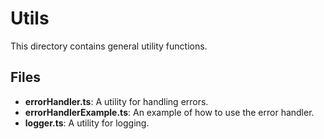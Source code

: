# Utils

This directory contains general utility functions.

## Files

- **errorHandler.ts**: A utility for handling errors.
- **errorHandlerExample.ts**: An example of how to use the error handler.
- **logger.ts**: A utility for logging.
